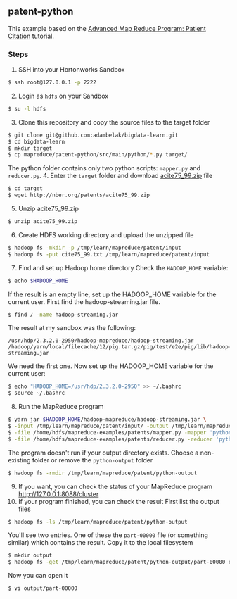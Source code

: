 ## patent-python
This example based on the [Advanced Map Reduce Program: Patient Citation](http://blog.hampisoftware.com/index.php/2015/09/09/advanced-map-reduce-program-patient-citation/) tutorial.

### Steps

1. SSH into your Hortonworks Sandbox
```bash
$ ssh root@127.0.0.1 -p 2222
```
2. Login as `hdfs` on your Sandbox
```bash
$ su -l hdfs
```
3. Clone this repository and copy the source files to the target folder
```bash
$ git clone git@github.com:adambelak/bigdata-learn.git
$ cd bigdata-learn
$ mkdir target
$ cp mapreduce/patent-python/src/main/python/*.py target/ 
```
The python folder contains only two python scripts: `mapper.py` and `reducer.py`.
4. Enter the `target` folder and download [acite75_99.zip](http://nber.org/patents/acite75_99.zip) file
```bash
$ cd target
$ wget http://nber.org/patents/acite75_99.zip
```
5. Unzip acite75_99.zip
```bash
$ unzip acite75_99.zip
```
6. Create HDFS working directory and upload the unzipped file
```bash
$ hadoop fs -mkdir -p /tmp/learn/mapreduce/patent/input
$ hadoop fs -put cite75_99.txt /tmp/learn/mapreduce/patent/input
```
7. Find and set up Hadoop home directory
Check the `HADOOP_HOME` variable:
```bash
$ echo $HADOOP_HOME
```
If the result is an empty line, set up the HADOOP_HOME variable for the current user. First find the hadoop-streaming.jar file.
```bash
$ find / -name hadoop-streaming.jar
```
The result at my sandbox was the following:  
```
/usr/hdp/2.3.2.0-2950/hadoop-mapreduce/hadoop-streaming.jar
/hadoop/yarn/local/filecache/12/pig.tar.gz/pig/test/e2e/pig/lib/hadoop-streaming.jar
```
We need the first one. Now set up the HADOOP_HOME variable for the current user:
```bash
$ echo "HADOOP_HOME=/usr/hdp/2.3.2.0-2950" >> ~/.bashrc
$ source ~/.bashrc
```
8. Run the MapReduce program
```bash
$ yarn jar $HADOOP_HOME/hadoop-mapreduce/hadoop-streaming.jar \
$ -input /tmp/learn/mapreduce/patent/input/ -output /tmp/learn/mapreduce/patent/python-output \ 
$ -file /home/hdfs/mapreduce-examples/patents/mapper.py -mapper 'python mapper.py' \ 
$ -file /home/hdfs/mapreduce-examples/patents/reducer.py -reducer 'python reducer.py'  
```
The program doesn't run if your output directory exists. Choose a non-existing folder or remove the `python-output` folder
```bash
$ hadoop fs -rmdir /tmp/learn/mapreduce/patent/python-output
```
9. If you want, you can check the status of your MapReduce program 
http://127.0.0.1:8088/cluster
10. If your program finished, you can check the result
First list the output files
```bash
$ hadoop fs -ls /tmp/learn/mapreduce/patent/python-output
```
You'll see two entries. One of these the `part-00000` file (or something similar) which contains the result. Copy it to the local filesystem
```bash
$ mkdir output
$ hadoop fs -get /tmp/learn/mapreduce/patent/python-output/part-00000 output/
```
Now you can open it
```bash
$ vi output/part-00000
```

